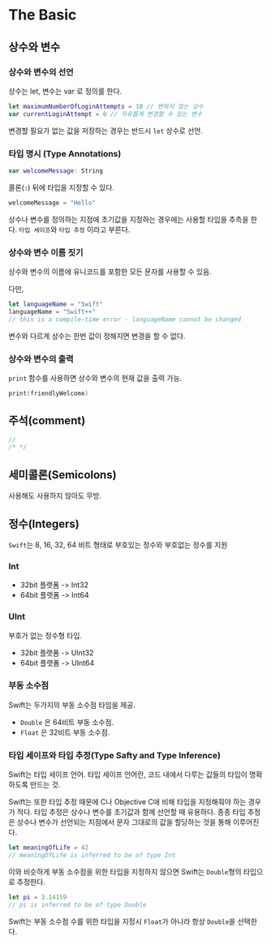 # The Basic

## 상수와 변수

### 상수와 변수의 선언

상수는 let, 변수는 var 로 정의를 한다.

```swift
let maximumNumberOfLoginAttempts = 10 // 변하지 않는 상수
var currentLoginAttempt = 0 // 자유롭게 변경할 수 있는 변수
```

변경할 필요가 없는 값을 저장하는 경우는 반드시 `let` 상수로 선언.

### 타입 명시 (Type Annotations)

```swift
var welcomeMessage: String
```

콜론(`:`) 뒤에 타입을 지정할 수 있다.

```swift
welcomeMessage = "Hello"
```

상수나 변수를 정의하는 지점에 초기값을 지정하는 경우에는 사용할 타입을 추측을 한다.
`타입 세이프`와 `타입 추정` 이라고 부른다.

### 상수와 변수 이름 짓기

상수와 변수의 이름에 유니코드를 포함한 모든 문자를 사용할 수 있음.

다만,

```swift
let languageName = "Swift"
languageName = "Swift++"
// this is a compile-time error - languageName cannot be changed
```

변수와 다르게 상수는 한번 값이 정해지면 변경을 할 수 없다.

### 상수와 변수의 출력

`print` 함수를 사용하면 상수와 변수의 현재 값을 출력 가능.

```swift
print(friendlyWelcome)
```

## 주석(comment)

```swift
//
/* */
```

## 세미콜론(Semicolons)

사용해도 사용하지 않아도 무방.

## 정수(Integers)

`Swift`는 8, 16, 32, 64 비트 형태로 부호있는 정수와 부호없는 정수를 지원

### Int

* 32bit 플랫폼 -> Int32
* 64bit 플랫폼 -> Int64

### UInt

부호가 없는 정수형 타입.
* 32bit 플랫폼 -> UInt32
* 64bit 플랫폼 -> UInt64

### 부동 소수점

Swift는 두가지의 부동 소수점 타임을 제공.
* `Double` 은 64비트 부동 소수점.
* `Float` 은 32비트 부동 소수점.

### 타입 세이프와 타입 추정(Type Safty and Type Inference)

Swift는 타입 세이프 언어.
타입 세이프 언어란, 코드 내에서 다루는 값들의 타입이 명확하도록 만드는 것.

Swift는 또한 타입 추정 때문에 C나 Objective C애 비해 타입을 지정해줘야 하는 경우가 적다.
타입 추정은 상수나 변수를 초기값과 함께 선언할 때 유용하다. 종종 타입 추정은 상수나 변수가 선언되는 지점에서 문자 그대로의 값을 할당하는 것을 통해 이루어진다.

```Swift
let meaningOfLife = 42
// meaningOfLife is inferred to be of type Int
```

이와 비슷하게 부동 소수점을 위한 타입을 지정하지 않으면 Swift는 `Double`형의 타입으로 추정한다.
```Swift
let pi = 3.14159
// pi is inferred to be of type Double
```
Swift는 부동 소수점 수를 위한 타입을 지정시 `Float`가 아니라 항상 `Double`을 선택한다.
